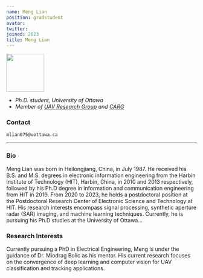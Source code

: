 ```yaml
---
name: Meng Lian
position: gradstudent
avatar:
twitter:
joined: 2023
title: Meng Lian
---
```


<img width="100" src="{{site.baseurl}}/images/people/{{page.avatar}}" data-action="zoom">

- _Ph.D. student, University of Ottawa_<br>
- _Member of [UAV Research Group](https://carg-uottawa.github.io/uav/) and [CARG](https://carg-uottawa.github.io/)_


### Contact

<i class="fa fa-envelope-o"></i>  `mlian075@uottawa.ca`<br>

<hr>

### Bio

Meng Lian was born in Heilongjiang, China, in July 1987. He received his B.S. and M.S. degrees in electronic information engineering from the Harbin Institute of Technology (HIT), Harbin, China, in 2010 and 2013 respectively, followed by his Ph.D degree in information and communication engineering from HIT in 2019. From 2020 to 2023, he holds a postdoctoral position at the Postdoctoral Research Center of Electronic Science and Technology at HIT. His research interests encompass signal processing, synthetic aperture radar (SAR) imaging, and machine learning techniques. Currently, he is pursuing his Ph.D studies at the University of Ottawa...

### Research Interests

Currently pursuing a PhD in Electrical Engineering, Meng is under the guidance of Dr. Miodrag Bolic as his mentor. His current research focuses on the convergence of deep learning and computer vision for UAV classification and tracking applications.
